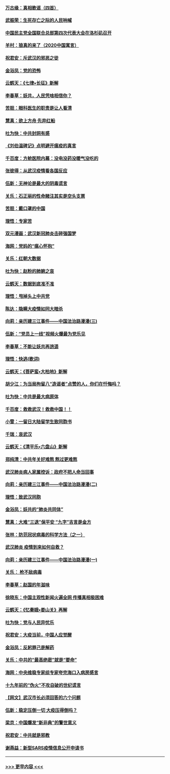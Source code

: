 #### [万古缘：真相歌谣（四首）](../pages/nsc993/n11856263.md?t=02100855) 
#### [武振荣：生死存亡之际的人民呐喊](../pages/nsc993/n11856256.md?t=02100855) 
#### [中国民主党全国联合总部第四次代表大会在洛杉矶召开](../pages/nsc993/n11856344.md?t=02100855) 
#### [羊村：狼真的来了（2020中国寓言）](../pages/nsc993/n11856229.md?t=02100855) 
#### [祝君安：斥武汉的邪恶之徒](../pages/nsc993/n11855861.md?t=02100855) 
#### [金浴凤：党的恐怖](../pages/nsc993/n11855849.md?t=02100855) 
#### [云鹤天：《七律▪长征》新解](../pages/nsc993/n11855479.md?t=02100855) 
#### [李春草：妖共，人民凭啥相信你？](../pages/nsc993/n11855196.md?t=02100855) 
#### [苦胆：眼科医生的职责是让人看清](../pages/nsc993/n11853840.md?t=02100855) 
#### [慧真：欲上方舟 先弃红船](../pages/nsc993/n11853483.md?t=02100855) 
#### [吐为快：中共封网有感](../pages/nsc993/n11852575.md?t=02100855) 
#### [《刘伯温碑记》点明避开瘟疫的真言](../pages/nsc993/n11852128.md?t=02100855) 
#### [千百度：方舱医院内幕：没电没药没暖气没吃的](../pages/nsc993/n11850211.md?t=02100855) 
#### [张彼得：从武汉疫情看各国反应](../pages/nsc993/n11850102.md?t=02100855) 
#### [伍新：无神论是最大的阴毒谎言](../pages/nsc993/n11846129.md?t=02100855) 
#### [关乐：石正丽的性命赌注其实是空头支票](../pages/nsc993/n11846109.md?t=02100855) 
#### [苦胆：戴口罩的中国](../pages/nsc993/n11845576.md?t=02100855) 
#### [理悟：专家苦](../pages/nsc993/n11845564.md?t=02100855) 
#### [双元漫画：武汉新冠肺炎击碎强国梦](../pages/nsc993/n11843320.md?t=02100855) 
#### [海网：党妈的“瘟心怀抱”](../pages/nsc993/n11840740.md?t=02100855) 
#### [关乐：红朝大数据](../pages/nsc993/n11840675.md?t=02100855) 
#### [吐为快：赵粉的肺腑之哀](../pages/nsc993/n11840618.md?t=02100855) 
#### [云鹤天：数据到底准不准](../pages/nsc993/n11840325.md?t=02100855) 
#### [理悟：甩掉头上中共党](../pages/nsc993/n11838826.md?t=02100855) 
#### [陈达：隐瞒大疫情如同大暗杀](../pages/nsc993/n11838771.md?t=02100855) 
#### [向莉：亲历建三江事件——中国法治路漫漫(三)](../pages/nsc993/n11831825.md?t=02100855) 
#### [伍新：“党员上一线”视频火爆最为党乐见](../pages/nsc993/n11838200.md?t=02100855) 
#### [李春草：不能让妖共再逍遥](../pages/nsc993/n11838102.md?t=02100855) 
#### [理悟：快逃(歌词)](../pages/nsc993/n11838083.md?t=02100855) 
#### [云鹤天：《菩萨蛮▪大柏地》新解](../pages/nsc993/n11838059.md?t=02100855) 
#### [胡少江：为当局拘留八“造谣者”点赞的人，你们在忏悔吗？](../pages/nsc993/n11836801.md?t=02100855) 
#### [吐为快：中共是最大病原体](../pages/nsc993/n11836748.md?t=02100855) 
#### [千百度：救救武汉！救救中国！！](../pages/nsc993/n11836145.md?t=02100855) 
#### [小雪：一留日大陆留学生致同胞书](../pages/nsc993/n11834624.md?t=02100855) 
#### [千瑞：哀武汉](../pages/nsc993/n11833647.md?t=02100855) 
#### [云鹤天：《清平乐▪六盘山》新解](../pages/nsc993/n11833611.md?t=02100855) 
#### [郑纯清：中共年关好难熬 熬过更难熬](../pages/nsc993/n11833489.md?t=02100855) 
#### [武汉肺炎病人家属控诉：政府不把人命当回事](../pages/nsc993/n11833205.md?t=02100855) 
#### [向莉：亲历建三江事件——中国法治路漫漫(二)](../pages/nsc993/n11829102.md?t=02100855) 
#### [理悟：致武汉同胞](../pages/nsc993/n11831522.md?t=02100855) 
#### [金浴凤：妖共的“肺炎共同体”](../pages/nsc993/n11829448.md?t=02100855) 
#### [慧真：大难“三退”保平安 “九字”吉言是金方](../pages/nsc993/n11829501.md?t=02100855) 
#### [张林：防范冠状病毒的科学方法（之一）](../pages/nsc993/n11828618.md?t=02100855) 
#### [武汉肺炎 疫情到来如何自救？](../pages/nsc993/n11827632.md?t=02100855) 
#### [向莉：亲历建三江事件——中国法治路漫漫(一)](../pages/nsc993/n11827190.md?t=02100855) 
#### [关乐： 枪不敌病毒](../pages/nsc993/n11826746.md?t=02100855) 
#### [李春草：赵国的年滋味](../pages/nsc993/n11826321.md?t=02100855) 
#### [徐晓东：中国主观性新闻火遍全网 传播真相极困难](../pages/nsc993/n11826508.md?t=02100855) 
#### [云鹤天：《忆秦娥▪娄山关》再解](../pages/nsc993/n11824682.md?t=02100855) 
#### [吐为快：党与人民异忧乐](../pages/nsc993/n11824660.md?t=02100855) 
#### [祝君安：大疫当前，中国人应觉醒](../pages/nsc993/n11821946.md?t=02100855) 
#### [金浴凤：反躬罪己是解药](../pages/nsc993/n11820280.md?t=02100855) 
#### [关乐：中共的“最高绝密”就是“要命”](../pages/nsc993/n11816946.md?t=02100855) 
#### [海网：中央维稳专家组专家夸完海口入病房感言](../pages/nsc993/n11815138.md?t=02100855) 
#### [十九年前的“伪火”不攻自破的世纪谎言](../pages/nsc993/n11813238.md?t=02100855) 
#### [【网文】武汉市长必须回答的六个问题](../pages/nsc993/n11813848.md?t=02100855) 
#### [伍新：稳定压倒一切 大疫压得倒吗？](../pages/nsc993/n11812634.md?t=02100855) 
#### [梁京：中国爆发“新非典”的警世意义](../pages/nsc993/n11812554.md?t=02100855) 
#### [祝君安：中共就是邪教](../pages/nsc993/n11812431.md?t=02100855) 
#### [谢燕益：新型SARS疫情信息公开申请书](../pages/nsc993/n11808840.md?t=02100855) 

----
#### [ >>> 更早内容 <<< ](../indexes/nsc993-earlier.md)
